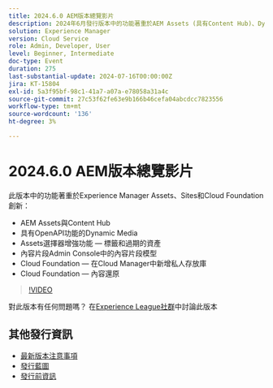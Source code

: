 ```yaml
---
title: 2024.6.0 AEM版本總覽影片
description: 2024年6月發行版本中的功能著重於AEM Assets (具有Content Hub)、Dynamic Media （具有OpenAPI功能）、Assets Selector增強功能 — 標籤和過期的資產、內容片段Admin Console中的內容片段模型、Cloud Foundation — 在Cloud Manager中新增私人存放庫，以及Cloud Foundation — 內容還原。
solution: Experience Manager
version: Cloud Service
role: Admin, Developer, User
level: Beginner, Intermediate
doc-type: Event
duration: 275
last-substantial-update: 2024-07-16T00:00:00Z
jira: KT-15804
exl-id: 5a3f95bf-98c1-41a7-a07a-e78058a31a4c
source-git-commit: 27c53f62fe63e9b166b46cefa04abcdcc7823556
workflow-type: tm+mt
source-wordcount: '136'
ht-degree: 3%

---
```


# 2024.6.0 AEM版本總覽影片

此版本中的功能著重於Experience Manager Assets、Sites和Cloud Foundation創新：

* AEM Assets與Content Hub
* 具有OpenAPI功能的Dynamic Media
* Assets選擇器增強功能 — 標籤和過期的資產
* 內容片段Admin Console中的內容片段模型
* Cloud Foundation — 在Cloud Manager中新增私人存放庫
* Cloud Foundation — 內容還原

>[!VIDEO](https://video.tv.adobe.com/v/3430779/?learn=on)


對此版本有任何問題嗎？  在[Experience League社群](https://adobe.ly/47dj9Wj)中討論此版本

## 其他發行資訊

* [最新版本注意事項](https://experienceleague.adobe.com/docs/experience-manager-cloud-service/content/release-notes/home.html?lang=zh-Hant)
* [發行藍圖](https://experienceleague.adobe.com/docs/experience-manager-release-information/aem-release-updates/update-releases-roadmap.html?lang=zh-Hant)
* [發行前資訊](https://experienceleague.adobe.com/docs/experience-manager-cloud-service/content/release-notes/prerelease.html)
